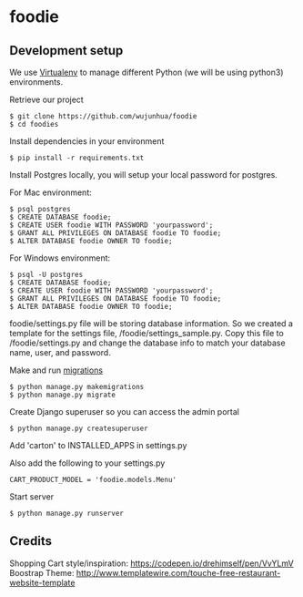 # foodie


## Development setup

We use [Virtualenv](https://virtualenv.pypa.io/en/stable/) to manage different Python (we will be using python3) environments.


Retrieve our project
```
$ git clone https://github.com/wujunhua/foodie
$ cd foodies
```

Install dependencies in your environment
```
$ pip install -r requirements.txt
```

Install Postgres locally, you will setup your local password for postgres.

For Mac environment:
```
$ psql postgres
$ CREATE DATABASE foodie;
$ CREATE USER foodie WITH PASSWORD 'yourpassword';
$ GRANT ALL PRIVILEGES ON DATABASE foodie TO foodie;
$ ALTER DATABASE foodie OWNER TO foodie;
```

For Windows environment:
```
$ psql -U postgres
$ CREATE DATABASE foodie;
$ CREATE USER foodie WITH PASSWORD 'yourpassword';
$ GRANT ALL PRIVILEGES ON DATABASE foodie TO foodie;
$ ALTER DATABASE foodie OWNER TO foodie;
```

foodie/settings.py file will be storing database information. So we created a template for the settings file, /foodie/settings_sample.py. Copy this file to /foodie/settings.py and change the database info to match your database name, user, and password.

Make and run [migrations](https://docs.djangoproject.com/en/1.10/topics/migrations/)
```
$ python manage.py makemigrations
$ python manage.py migrate
```

Create Django superuser so you can access the admin portal
```
$ python manage.py createsuperuser
```

Add 'carton' to INSTALLED_APPS in settings.py

Also add the following to your settings.py
```
CART_PRODUCT_MODEL = 'foodie.models.Menu'
```

Start server
```
$ python manage.py runserver
```

## Credits
Shopping Cart style/inspiration:  https://codepen.io/drehimself/pen/VvYLmV
Boostrap Theme: http://www.templatewire.com/touche-free-restaurant-website-template

